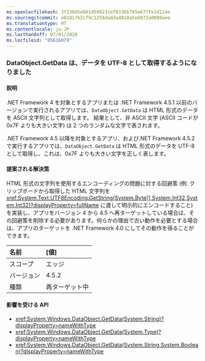 ```yaml
---
ms.openlocfilehash: 3f330d5e601d599231ef0336b785e677fe1d114e
ms.sourcegitcommit: e02d17b2cf9c1258dadda4810a5e6072a0089aee
ms.translationtype: HT
ms.contentlocale: ja-JP
ms.lasthandoff: 07/01/2020
ms.locfileid: "85616079"
---
```

### <a name="dataobjectgetdata-now-retrieves-data-as-utf-8"></a>DataObject.GetData は、データを UTF-8 として取得するようになりました

#### <a name="details"></a>説明

.NET Framework 4 を対象とするアプリまたは .NET Framework 4.5.1 以前のバージョンで実行されるアプリでは、`DataObject.GetData` は HTML 形式のデータを ASCII 文字列として取得します。 結果として、非 ASCII 文字 (ASCII コードが 0x7F よりも大きい文字) は 2 つのランダムな文字で表されます。<p/>.NET Framework 4.5 以降を対象とするアプリ、および.NET Framework 4.5.2 で実行するアプリでは、`DataObject.GetData` は HTML 形式のデータを UTF-8 として取得し、これは、0x7F よりも大きい文字を正しく表します。

#### <a name="suggestion"></a>提案される解決策

HTML 形式の文字列を使用するエンコーディングの問題に対する回避策 (例: クリップボードから取得した HTML 文字列を <xref:System.Text.UTF8Encoding.GetString(System.Byte[],System.Int32,System.Int32)?displayProperty=fullName> に渡して明示的にエンコードすること) を実装し、アプリをバージョン 4 から 4.5 へ再ターゲットしている場合は、その回避策を削除する必要があります。何らかの理由で古い動作を必要とする場合は、アプリのターゲットを .NET Framework 4.0 にしてその動作を得ることができます。

| 名前    | [値]       |
|:--------|:------------|
| スコープ   | エッジ        |
| バージョン | 4.5.2       |
| 種類    | 再ターゲット中 |

#### <a name="affected-apis"></a>影響を受ける API

- <xref:System.Windows.DataObject.GetData(System.String)?displayProperty=nameWithType>
- <xref:System.Windows.DataObject.GetData(System.Type)?displayProperty=nameWithType>
- <xref:System.Windows.DataObject.GetData(System.String,System.Boolean)?displayProperty=nameWithType>
